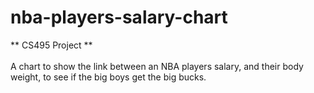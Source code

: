 # nba-players-salary-chart
** CS495 Project ** <br><br>
A chart to show the link between an NBA players salary, and their body weight, to see if the big boys get the big bucks.
